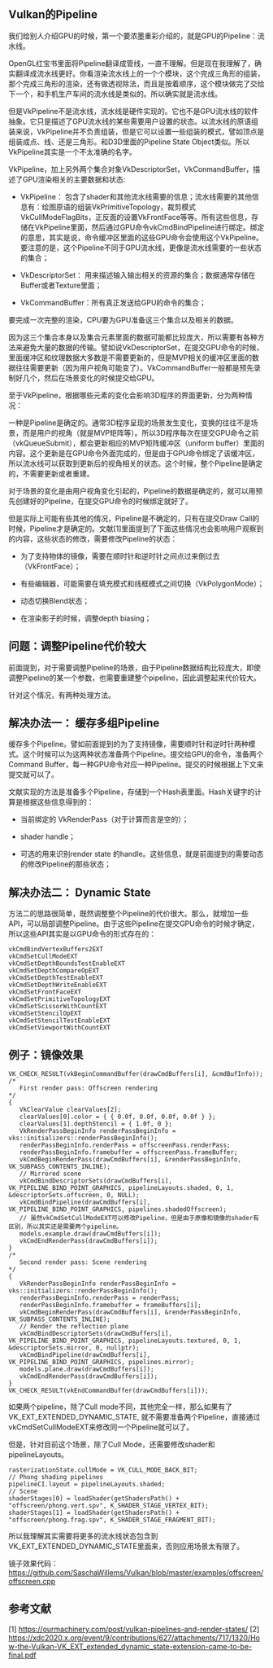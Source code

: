 ## Vulkan的Pipeline

我们给别人介绍GPU的时候，第一个要浓墨重彩介绍的，就是GPU的Pipeline：流水线。

OpenGL红宝书里面将Pipeline翻译成管线，一直不理解。但是现在我理解了，确实翻译成流水线更好。你看渲染流水线上的一个个模块，这个完成三角形的组装，那个完成三角形的渲染，还有做透视除法，而且是按着顺序，这个模块做完了交给下一个，和手机生产车间的流水线是类似的。所以确实就是流水线。

但是VkPipeline不是流水线，流水线是硬件实现的。它也不是GPU流水线的软件抽象。它只是描述了GPU流水线的某些需要用户设置的状态。以流水线的原语组装来说，VkPipeline并不负责组装，但是它可以设置一些组装的模式，譬如顶点是组装成点、线、还是三角形。和D3D里面的Pipeline State Object类似。所以VkPipeline其实是一个不太准确的名字。

VkPipeline，加上另外两个集合对象VkDescriptorSet，VkConmandBuffer，描述了GPU渲染相关的主要数据和状态:

- VkPipeline： 包含了shader和其他流水线需要的信息；流水线需要的其他信息有：绘图原语的组装VkPrimitiveTopology，裁剪模式VkCullModeFlagBits，正反面的设置VkFrontFace等等。所有这些信息，存储在VkPipeline里面，然后通过GPU命令vkCmdBindPipeline进行绑定。绑定的意思，其实是说，命令缓冲区里面的这些GPU命令会使用这个VkPipeline。要注意的是，这个Pipeline不同于GPU流水线，更像是流水线需要的一些状态的集合；

- VkDescriptorSet： 用来描述输入输出相关的资源的集合；数据通常存储在Buffer或者Texture里面；

- VkCommandBuffer：所有真正发送给GPU的命令的集合；

要完成一次完整的渲染，CPU要为GPU准备这三个集合以及相关的数据。

因为这三个集合本身以及集合元素里面的数据可能都比较庞大，所以需要有各种方法来避免大量的数据的传输。譬如说VkDescriptorSet，在提交GPU命令的时候，里面缓冲区和纹理数据大多数是不需要更新的，但是MVP相关的缓冲区里面的数据往往需要更新（因为用户视角可能变了）。VkCommandBuffer一般都是预先录制好几个，然后在场景变化的时候提交给GPU。

至于VkPipeline，根据哪些元素的变化会影响3D程序的界面更新，分为两种情况：

一种是Pipeline是确定的。通常3D程序呈现的场景发生变化，变换的往往不是场景，而是用户的视角（就是MVP矩阵等）。所以3D程序每次在提交GPU命令之前（vkQueueSubmit），都会更新相应的MVP矩阵缓冲区（uniform buffer）里面的内容。这个更新是在GPU命令外面完成的，但是由于GPU命令绑定了该缓冲区，所以流水线可以获取到更新后的视角相关的状态。这个时候，整个Pipeline是确定的，不需要更新或者重建。

对于场景的变化是由用户视角变化引起的，Pipeline的数据是确定的，就可以用预先创建好的Pipeline，在提交GPU命令的时候绑定就好了。

但是实际上可能有些其他的情况，Pipeline是不确定的，只有在提交Draw Call的时候，Pipeline才是确定的。文献[1]里面提到了下面这些情况也会影响用户观察到的内容，这些状态的修改，需要修改Pipeline的状态：

- 为了支持物体的镜像，需要在顺时针和逆时针之间点过来倒过去（VkFrontFace）；

- 有些编辑器，可能需要在填充模式和线框模式之间切换（VkPolygonMode）；

- 动态切换Blend状态；

- 在渲染影子的时候，调整depth biasing；


## 问题：调整Pipeline代价较大

前面提到，对于需要调整Pipeline的场景，由于Pipeline数据结构比较庞大，即使调整Pipeline的某一个参数，也需要重建整个pipeline，因此调整起来代价较大。

针对这个情况，有两种处理方法。


## 解决办法一： 缓存多组Pipeline

缓存多个Pipeline。譬如前面提到的为了支持镜像，需要顺时针和逆时针两种模式。这个时候可以为这两种状态准备两个Pipeline。提交给GPU的命令，准备两个Command Buffer，每一种GPU命令对应一种Pipeline。提交的时候根据上下文来提交就可以了。

文献实现的方法是准备多个Pipeline，存储到一个Hash表里面。Hash关键字的计算是根据这些信息得到的：

- 当前绑定的 VkRenderPass（对于计算而言是空的）；

- shader handle；

- 可选的用来识别render state 的handle。这些信息，就是前面提到的需要动态的修改Pipeline的那些状态；


## 解决办法二： Dynamic State

方法二的思路很简单，既然调整整个Pipeline的代价很大。那么，就增加一些API，可以局部调整Pipeline。由于这些Pipeline在提交GPU命令的时候才确定，所以这些API其实是以GPU命令的形式存在的：

```
vkCmdBindVertexBuffers2EXT
vkCmdSetCullModeEXT
vkCmdSetDepthBoundsTestEnableEXT
vkCmdSetDepthCompareOpEXT
vkCmdSetDepthTestEnableEXT
vkCmdSetDepthWriteEnableEXT
vkCmdSetFrontFaceEXT
vkCmdSetPrimitiveTopologyEXT
vkCmdSetScissorWithCountEXT
vkCmdSetStencilOpEXT
vkCmdSetStencilTestEnableEXT
vkCmdSetViewportWithCountEXT
```


## 例子：镜像效果

 ```
 VK_CHECK_RESULT(vkBeginCommandBuffer(drawCmdBuffers[i], &cmdBufInfo));
/*
	First render pass: Offscreen rendering
*/
{
	VkClearValue clearValues[2];
	clearValues[0].color = { { 0.0f, 0.0f, 0.0f, 0.0f } };
	clearValues[1].depthStencil = { 1.0f, 0 };
	VkRenderPassBeginInfo renderPassBeginInfo = vks::initializers::renderPassBeginInfo();
	renderPassBeginInfo.renderPass = offscreenPass.renderPass;
	renderPassBeginInfo.framebuffer = offscreenPass.frameBuffer;
	vkCmdBeginRenderPass(drawCmdBuffers[i], &renderPassBeginInfo, VK_SUBPASS_CONTENTS_INLINE);
	// Mirrored scene
	vkCmdBindDescriptorSets(drawCmdBuffers[i], VK_PIPELINE_BIND_POINT_GRAPHICS, pipelineLayouts.shaded, 0, 1, &descriptorSets.offscreen, 0, NULL);
	vkCmdBindPipeline(drawCmdBuffers[i], VK_PIPELINE_BIND_POINT_GRAPHICS, pipelines.shadedOffscreen);
    // 虽然vkCmdSetCullModeEXT可以修改Pipeline，但是由于原像和镜像的shader有区别，所以其实还是需要两个pipeline。
	models.example.draw(drawCmdBuffers[i]);
	vkCmdEndRenderPass(drawCmdBuffers[i]);
}
/*
	Second render pass: Scene rendering
*/
{
	VkRenderPassBeginInfo renderPassBeginInfo = vks::initializers::renderPassBeginInfo();
	renderPassBeginInfo.renderPass = renderPass;
	renderPassBeginInfo.framebuffer = frameBuffers[i];
	vkCmdBeginRenderPass(drawCmdBuffers[i], &renderPassBeginInfo, VK_SUBPASS_CONTENTS_INLINE);
	// Render the reflection plane
	vkCmdBindDescriptorSets(drawCmdBuffers[i], VK_PIPELINE_BIND_POINT_GRAPHICS, pipelineLayouts.textured, 0, 1, &descriptorSets.mirror, 0, nullptr);
	vkCmdBindPipeline(drawCmdBuffers[i], VK_PIPELINE_BIND_POINT_GRAPHICS, pipelines.mirror);
	models.plane.draw(drawCmdBuffers[i]);
	vkCmdEndRenderPass(drawCmdBuffers[i]);
}
VK_CHECK_RESULT(vkEndCommandBuffer(drawCmdBuffers[i]));
 ```

如果两个pipeline，除了Cull mode不同，其他完全一样，那么如果有了VK_EXT_EXTENDED_DYNAMIC_STATE, 就不需要准备两个Pipeline，直接通过vkCmdSetCullModeEXT来修改同一个Pipeline就可以了。

但是，针对目前这个场景，除了Cull Mode，还需要修改shader和pipelineLayouts。
```
rasterizationState.cullMode = VK_CULL_MODE_BACK_BIT;
// Phong shading pipelines
pipelineCI.layout = pipelineLayouts.shaded;
// Scene
shaderStages[0] = loadShader(getShadersPath() + "offscreen/phong.vert.spv", K_SHADER_STAGE_VERTEX_BIT);
shaderStages[1] = loadShader(getShadersPath() + "offscreen/phong.frag.spv", K_SHADER_STAGE_FRAGMENT_BIT);
```

所以我理解其实需要将更多的流水线状态包含到VK_EXT_EXTENDED_DYNAMIC_STATE里面来，否则应用场景太有限了。

镜子效果代码：https://github.com/SaschaWillems/Vulkan/blob/master/examples/offscreen/offscreen.cpp

## 参考文献

[1] https://ourmachinery.com/post/vulkan-pipelines-and-render-states/
[2] https://xdc2020.x.org/event/9/contributions/627/attachments/717/1320/How-the-Vulkan-VK_EXT_extended_dynamic_state-extension-came-to-be-final.pdf